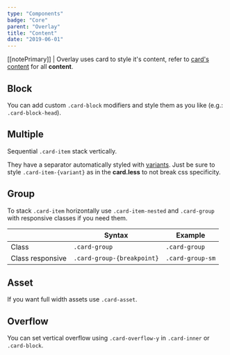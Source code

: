 ```yaml
---
type: "Components"
badge: "Core"
parent: "Overlay"
title: "Content"
date: "2019-06-01"
---
```


[[notePrimary]]
| Overlay uses card to style it's content, refer to [card's content](/components/card/content) for all **content**.

## Block

You can add custom `.card-block` modifiers and style them as you like (e.g.: `.card-block-head`).

<script type="text/plain" class="language-markup">
  <div class="card card-overlay">
    <div class="card-design"></div>
    <div class="card-inner">
      <div class="btn btn-close" aria-label="Close"></div>
      <div class="card-content">

        <div class="card-block card-block-head">
          <!-- content -->
        </div>

      </div>
    </div>
  </div>
</script>

<demo>
  <demovanilla src="vanilla/components/overlay/block">
  </demovanilla>
</demo>

## Multiple

Sequential `.card-item` stack vertically.

They have a separator automatically styled with [variants](/components/card/option#variant). Just be sure to style `.card-item-{variant}` as in the **card.less** to not break css specificity.

<script type="text/plain" class="language-markup">
  <div class="card card-overlay">
    <div class="card-design"></div>
    <div class="card-inner">
      <div class="btn btn-close" aria-label="Close"></div>
      <div class="card-content">

        <div class="card-block card-item">
          <!-- content -->
        </div>

        <div class="card-block card-item">
          <!-- content -->
        </div>

      </div>
    </div>
  </div>
</script>

<demo>
  <demovanilla src="vanilla/components/overlay/multiple">
  </demovanilla>
</demo>

## Group

To stack `.card-item` horizontally use `.card-item-nested` and `.card-group` with responsive classes if you need them.

<div class="table-scroll">

|                         | Syntax                                    | Example                       |
| ----------------------- | ----------------------------------------- | ----------------------------- |
| Class                   | `.card-group`                           | `.card-group`                      |
| Class responsive        | `.card-group-{breakpoint}`              | `.card-group-sm`                   |

</div>

<script type="text/plain" class="language-markup">
  <div class="card card-overlay">
    <div class="card-design"></div>
    <div class="card-inner">
      <div class="btn btn-close" aria-label="Close"></div>
      <div class="card-content">

        <div class="card-item-nested card-item card-group">
          <div class="card-block card-item">
             <!-- content -->
          </div>
          <div class="card-block card-item">
             <!-- content -->
          </div>
        </div>

      </div>
    </div>
  </div>
</script>

<demo>
  <demovanilla src="vanilla/components/overlay/group">
  </demovanilla>
</demo>

## Asset

If you want full width assets use `.card-asset`.

<script type="text/plain" class="language-markup">
  <div class="card card-overlay">
    <div class="card-design"></div>
    <div class="card-inner">
      <div class="btn btn-close" aria-label="Close"></div>
      <div class="card-content">

        <div class="card-asset">
          <!-- content -->
        </div>

      </div>
    </div>
  </div>
</script>

<demo>
  <demovanilla src="vanilla/components/overlay/asset">
  </demovanilla>
</demo>

## Overflow

You can set vertical overflow using `.card-overflow-y` in `.card-inner` or `.card-block`.

<demo>
  <demovanilla src="vanilla/components/overlay/overflow-y">
  </demovanilla>
</demo>
